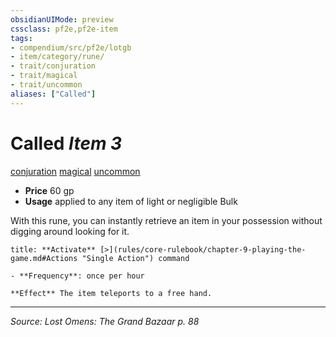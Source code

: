 ```yaml
---
obsidianUIMode: preview
cssclass: pf2e,pf2e-item
tags:
- compendium/src/pf2e/lotgb
- item/category/rune/
- trait/conjuration
- trait/magical
- trait/uncommon
aliases: ["Called"]
---
```

# Called *Item 3*  
[conjuration](conjuration.md "Conjuration School Trait")  [magical](magical.md "Magical Item Trait")  [uncommon](uncommon.md "Uncommon Rarity Trait")  

- **Price** 60 gp
- **Usage** applied to any item of light or negligible Bulk

With this rune, you can instantly retrieve an item in your possession without digging around looking for it.

```ad-embed-ability
title: **Activate** [>](rules/core-rulebook/chapter-9-playing-the-game.md#Actions "Single Action") command

- **Frequency**: once per hour

**Effect** The item teleports to a free hand.
```


---
*Source: Lost Omens: The Grand Bazaar p. 88*